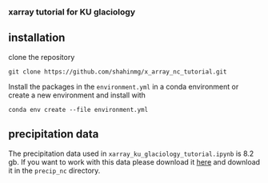 ### xarray tutorial for KU glaciology

## installation

clone the repository 
```
git clone https://github.com/shahinmg/x_array_nc_tutorial.git
```

Install the packages in the `environment.yml` in a conda environment or create a new environment and install with

```
conda env create --file environment.yml
```

## precipitation data

The precipitation data used in `xarray_ku_glaciology_tutorial.ipynb` is 8.2 gb. If you want to work with this data please download it [here](https://drive.google.com/file/d/1X7kWek8digimbxoMqxY8RtWgMR2ouLt-/view?usp=sharing)
and download it in the `precip_nc` directory.
